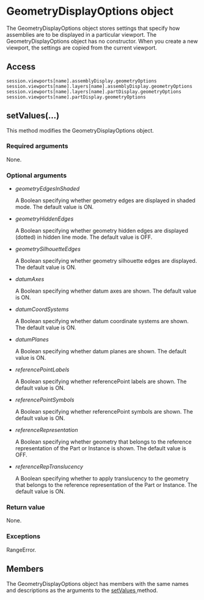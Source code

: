 # GeometryDisplayOptions object

The GeometryDisplayOptions object stores settings that specify how assemblies are to be displayed in a particular viewport. The GeometryDisplayOptions object has no constructor. When you create a new viewport, the settings are copied from the current viewport.

## Access

```
session.viewports[name].assemblyDisplay.geometryOptions
session.viewports[name].layers[name].assemblyDisplay.geometryOptions
session.viewports[name].layers[name].partDisplay.geometryOptions
session.viewports[name].partDisplay.geometryOptions
```

## setValues(...)



This method modifies the GeometryDisplayOptions object.



### Required arguments

None.

### Optional arguments

- *geometryEdgesInShaded*

  A Boolean specifying whether geometry edges are displayed in shaded mode. The default value is ON.

- *geometryHiddenEdges*

  A Boolean specifying whether geometry hidden edges are displayed (dotted) in hidden line mode. The default value is OFF.

- *geometrySilhouetteEdges*

  A Boolean specifying whether geometry silhouette edges are displayed. The default value is ON.

- *datumAxes*

  A Boolean specifying whether datum axes are shown. The default value is ON.

- *datumCoordSystems*

  A Boolean specifying whether datum coordinate systems are shown. The default value is ON.

- *datumPlanes*

  A Boolean specifying whether datum planes are shown. The default value is ON.

- *referencePointLabels*

  A Boolean specifying whether referencePoint labels are shown. The default value is ON.

- *referencePointSymbols*

  A Boolean specifying whether referencePoint symbols are shown. The default value is ON.

- *referenceRepresentation*

  A Boolean specifying whether geometry that belongs to the reference representation of the Part or Instance is shown. The default value is OFF.

- *referenceRepTranslucency*

  A Boolean specifying whether to apply translucency to the geometry that belongs to the reference representation of the Part or Instance. The default value is ON.

### Return value

None.

### Exceptions

RangeError.



## Members

The GeometryDisplayOptions object has members with the same names and descriptions as the arguments to the [setValues ](https://help.3ds.com/2022/english/DSSIMULIA_Established/SIMACAEKERRefMap/simaker-c-geometrydisplayoptionspyc.htm?ContextScope=all#simaker-geometrydisplayoptionssetvaluespyc)method.